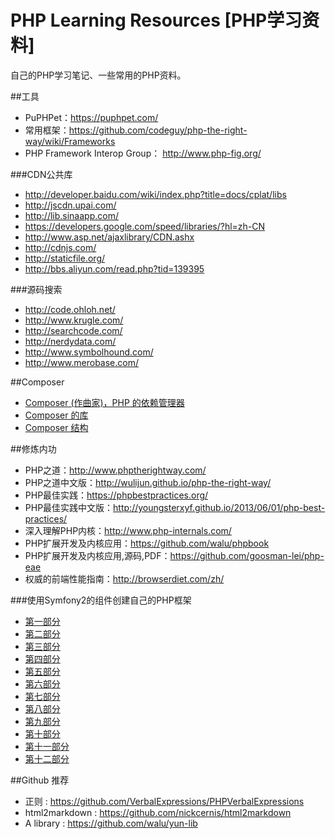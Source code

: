 # PHP Learning Resources [PHP学习资料]

自己的PHP学习笔记、一些常用的PHP资料。

##工具

* PuPHPet：https://puphpet.com/
* 常用框架：https://github.com/codeguy/php-the-right-way/wiki/Frameworks
* PHP Framework Interop Group： http://www.php-fig.org/

###CDN公共库
* http://developer.baidu.com/wiki/index.php?title=docs/cplat/libs
* http://jscdn.upai.com/
* http://lib.sinaapp.com/
* https://developers.google.com/speed/libraries/?hl=zh-CN
* http://www.asp.net/ajaxlibrary/CDN.ashx
* http://cdnjs.com/
* http://staticfile.org/
* http://bbs.aliyun.com/read.php?tid=139395

###源码搜索
* http://code.ohloh.net/
* http://www.krugle.com/
* http://searchcode.com/
* http://nerdydata.com/
* http://www.symbolhound.com/
* http://www.merobase.com/

##Composer 
* [Composer (作曲家)，PHP 的依赖管理器](https://github.com/huanghua581/notes/blob/master/PHP/composer/00-intro.md)
* [Composer 的库](https://github.com/huanghua581/notes/blob/master/PHP/composer/02-libraries.md)
* [Composer 结构](https://github.com/huanghua581/notes/blob/master/PHP/composer/04-schema.md)


##修炼内功

* PHP之道：http://www.phptherightway.com/
* PHP之道中文版：http://wulijun.github.io/php-the-right-way/
* PHP最佳实践：https://phpbestpractices.org/
* PHP最佳实践中文版：http://youngsterxyf.github.io/2013/06/01/php-best-practices/
* 深入理解PHP内核：http://www.php-internals.com/
* PHP扩展开发及内核应用：https://github.com/walu/phpbook
* PHP扩展开发及内核应用,源码,PDF：https://github.com/goosman-lei/php-eae
* 权威的前端性能指南：http://browserdiet.com/zh/

###使用Symfony2的组件创建自己的PHP框架

* [第一部分](https://github.com/huanghua581/notes/tree/master/PHP/symfony/create-your-own-framework-on-top-of-the-symfony2-components/1.md) 
* [第二部分](https://github.com/huanghua581/notes/tree/master/PHP/symfony/create-your-own-framework-on-top-of-the-symfony2-components/2.md) 
* [第三部分](https://github.com/huanghua581/notes/tree/master/PHP/symfony/create-your-own-framework-on-top-of-the-symfony2-components/3.md) 
* [第四部分](https://github.com/huanghua581/notes/tree/master/PHP/symfony/create-your-own-framework-on-top-of-the-symfony2-components/4.md) 
* [第五部分](https://github.com/huanghua581/notes/tree/master/PHP/symfony/create-your-own-framework-on-top-of-the-symfony2-components/5.md) 
* [第六部分](https://github.com/huanghua581/notes/tree/master/PHP/symfony/create-your-own-framework-on-top-of-the-symfony2-components/6.md)  
* [第七部分](https://github.com/huanghua581/notes/tree/master/PHP/symfony/create-your-own-framework-on-top-of-the-symfony2-components/7.md) 
* [第八部分](https://github.com/huanghua581/notes/tree/master/PHP/symfony/create-your-own-framework-on-top-of-the-symfony2-components/8.md)
* [第九部分](https://github.com/huanghua581/notes/tree/master/PHP/symfony/create-your-own-framework-on-top-of-the-symfony2-components/9.md) 
* [第十部分](https://github.com/huanghua581/notes/tree/master/PHP/symfony/create-your-own-framework-on-top-of-the-symfony2-components/10.md) 
* [第十一部分](https://github.com/huanghua581/notes/tree/master/PHP/symfony/create-your-own-framework-on-top-of-the-symfony2-components/11.md) 
* [第十二部分](https://github.com/huanghua581/notes/tree/master/PHP/symfony/create-your-own-framework-on-top-of-the-symfony2-components/12.md) 


##Github 推荐

* 正则 : https://github.com/VerbalExpressions/PHPVerbalExpressions
* html2markdown : https://github.com/nickcernis/html2markdown
* A library : https://github.com/walu/yun-lib